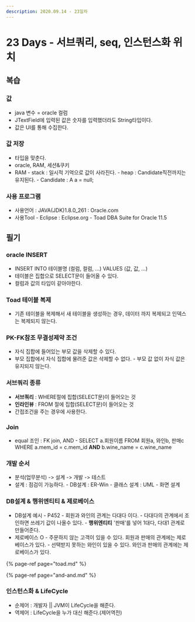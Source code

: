 ```yaml
---
description: 2020.09.14 - 23일차
---
```


# 23 Days - 서브쿼리, seq, 인스턴스화 위치

## 복습

### 값

* java 변수 = oracle 컬럼
* JTextField에 입력된 값은 숫자를 입력했더라도 String타입이다.
* 값은 UI를 통해 수집한다.

### 값 저장

* 타입을 맞춘다.
* oracle, RAM, 세션&쿠키
* RAM - stack : 일시적 기억으로 값이 사라진다. - heap : Candidate직전까지는 유지된다. - Candidate : A a = null;

### 사용 프로그램

* 사용언어 : JAVA\(JDK\)1.8.0\_261 : Oracle.com
* 사용Tool  - Eclipse : Eclipse.org - Toad DBA Suite for Oracle 11.5

## 필기

### oracle INSERT

* INSERT INTO 테이블명 \(컬럼, 컬럼, ...\) VALUES \(값, 값, ...\)
* 테이블은 집합으로 SELECT문이 들어올 수 있다.
* 컬럼과 값의 타입이 같아야한다.

### Toad 테이블 복제

* 기존 테이블을 복제해서 새 테이블을 생성하는 경우, 데이터 까지 복제되고 인덱스는 복제되지 않는다.

### PK-FK참조 무결성제약 조건

* 자식 집합에 들어있는 부모 값을 삭제할 수 있다.
* 부모 집합에서 자식 집합에 물려준 값은 삭제할 수 없다. - 부모 값 없이 자식 값은 유지되지 않는다.

### 서브쿼리 종류

* **서브쿼리** : WHERE절에 집합\(SELECT문\)이 들어오는 것
* **인라인뷰** : FROM 절에 집합\(SELECT문\)이 들어오는 것
* 간접조건을 주는 경우에 사용한다.

### Join

* equal 조인 : FK join, AND - SELECT a.회원이름    FROM 회원a, 와인b, 판매c    WHERE a.mem\_id = c.mem\_id    **AND** b.wine\_name = c.wine\_name

### 개발 순서

* 분석\(업무분석\) -&gt; 설계 -&gt; 개발 -&gt; 테스트
* 설계 : 점검이 가능하다. - DB설계 : ER-Win - 클래스 설계 : UML - 화면 설계

### DB설계 & 행위엔티티 & 제로베이스

* DB설계 예시 - P452 - 회원과 와인의 관계는 다대다 이다. - 다대다의 관계에서 조인하면 쓰레기 값이 나올수 있다. - **행위엔티티** '판매'를 넣어 1대다, 다대1 관계로 만들어준다.
* 제로베이스 O - 주문하지 않는 고객이 있을 수 있다. 회원과 판매의 관계에는 제로베이스가 있다. - 선택받지 못하는 와인이 있을 수 있다. 와인과 판매의 관계에는 제로베이스가 있다.

{% page-ref page="toad.md" %}

{% page-ref page="and-and.md" %}

### 인스턴스화 & LifeCycle

* 순제어 : 개발자 \|\| JVM이 LifeCycle을 해준다.
* 역제어 : LifeCycle을 누가 대신 해준다.\(제어역전\)

